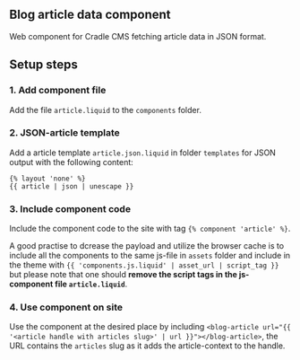 ## Blog article data component

Web component for Cradle CMS fetching article data in JSON format.

## Setup steps

### 1. Add component file
Add the file `article.liquid` to the `components` folder. 

### 2. JSON-article template
Add a article template `article.json.liquid` in folder `templates` for JSON output with the following content:
```
{% layout 'none' %}
{{ article | json | unescape }}
```

### 3. Include component code
Include the component code to the site with tag `{% component 'article' %}`.

A good practise to dcrease the payload and utilize the browser cache is to include all the components to the same js-file in `assets` folder and include in the theme with `{{ 'components.js.liquid' | asset_url | script_tag }}` but please note that one should **remove the script tags in the js-component file `article.liquid`**.

### 4. Use component on site
Use the component at the desired place by including `<blog-article url="{{ '<article handle with articles slug>' | url }}"></blog-article>`, the URL contains the `articles` slug as it adds the article-context to the handle.
